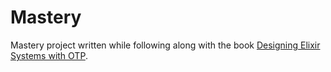 # Mastery

Mastery project written while following along with the book [Designing Elixir Systems with OTP](https://pragprog.com/titles/jgotp/designing-elixir-systems-with-otp/).
